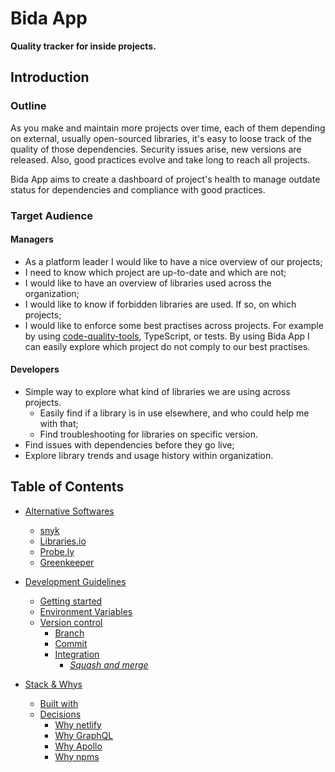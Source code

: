 # Bida App

**Quality tracker for inside projects.**

## Introduction

### Outline

As you make and maintain more projects over time, each of them depending on external, usually open-sourced libraries, it's easy to loose track of the quality of those dependencies. Security issues arise, new versions are released. Also, good practices evolve and take long to reach all projects.

Bida App aims to create a dashboard of project's health to manage outdate status for dependencies and compliance with good practices.

### Target Audience

#### Managers

- As a platform leader I would like to have a nice overview of our projects;
- I need to know which project are up-to-date and which are not;
- I would like to have an overview of libraries used across the organization;
- I would like to know if forbidden libraries are used. If so, on which projects;
- I would like to enforce some best practises across projects. For example by using [code-quality-tools](https://github.com/strvcom/code-quality-tools), TypeScript, or tests. By using Bida App I can easily explore which project do not comply to our best practises.

#### Developers

- Simple way to explore what kind of libraries we are using across projects.
  - Easily find if a library is in use elsewhere, and who could help me with that;
  - Find troubleshooting for libraries on specific version.
- Find issues with dependencies before they go live;
- Explore library trends and usage history within organization.

## Table of Contents

<!--toc-start-->

- [Alternative Softwares](docs/alternatives.md#alternative-softwares)
  - [<a href="https://snyk.io/" rel="nofollow">snyk</a>](docs/alternatives.md#snyk)
  - [<a href="https://libraries.io/" rel="nofollow">Libraries.io</a>](docs/alternatives.md#librariesio)
  - [<a href="https://probely.com/" rel="nofollow">Probe.ly</a>](docs/alternatives.md#probely)
  - [<a href="https://greenkeeper.io" rel="nofollow">Greenkeeper</a>](docs/alternatives.md#greenkeeper)

- [Development Guidelines](docs/development.md#development-guidelines)
  - [Getting started](docs/development.md#getting-started)
  - [Environment Variables](docs/development.md#environment-variables)
  - [Version control](docs/development.md#version-control)
    - [Branch](docs/development.md#branch)
    - [Commit](docs/development.md#commit)
    - [Integration](docs/development.md#integration)
      - [<em>Squash and merge</em>](docs/development.md#squash-and-merge)

- [Stack &amp; Whys](docs/stack.md#stack--whys)
  - [Built with](docs/stack.md#built-with)
  - [Decisions](docs/stack.md#decisions)
    - [Why netlify](docs/stack.md#why-netlify)
    - [Why GraphQL](docs/stack.md#why-graphql)
    - [Why Apollo](docs/stack.md#why-apollo)
    - [Why <a href="https://npms.io/" rel="nofollow">npms</a>](docs/stack.md#why-npms)


<!--toc-end-->
